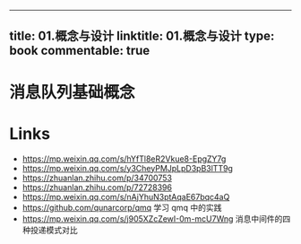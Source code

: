 
---
title: 01.概念与设计
linktitle: 01.概念与设计
type: book
commentable: true
---

# 消息队列基础概念

# Links

- https://mp.weixin.qq.com/s/hYfTl8eR2Vkue8-EpgZY7g
- https://mp.weixin.qq.com/s/y3CheyPMJpLpD3pB3lTT9g
- https://zhuanlan.zhihu.com/p/34700753
- https://zhuanlan.zhihu.com/p/72728396
- https://mp.weixin.qq.com/s/nAjYhuN3ptAqaE67bqc4aQ
- https://github.com/qunarcorp/qmq 学习 qmq 中的实践
- https://mp.weixin.qq.com/s/j905XZcZewI-0m-mcU7Wng 消息中间件的四种投递模式对比

    